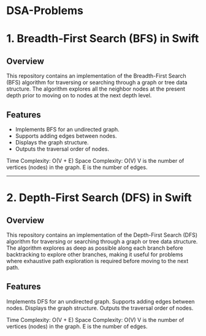 # DSA-Problems

# 1. Breadth-First Search (BFS) in Swift

## Overview
This repository contains an implementation of the Breadth-First Search (BFS) algorithm for traversing or searching through a graph or tree data structure. The algorithm explores all the neighbor nodes at the present depth prior to moving on to nodes at the next depth level.

## Features
- Implements BFS for an undirected graph.
- Supports adding edges between nodes.
- Displays the graph structure.
- Outputs the traversal order of nodes.

Time Complexity: O(V + E)
Space Complexity: O(V)
V is the number of vertices (nodes) in the graph.
E is the number of edges.


----------------------------------------------------------------------------------------------

# 2. Depth-First Search (DFS) in Swift
## Overview
This repository contains an implementation of the Depth-First Search (DFS) algorithm for traversing or searching through a graph or tree data structure. The algorithm explores as deep as possible along each branch before backtracking to explore other branches, making it useful for problems where exhaustive path exploration is required before moving to the next path.

## Features
Implements DFS for an undirected graph.
Supports adding edges between nodes.
Displays the graph structure.
Outputs the traversal order of nodes.

Time Complexity: O(V + E)
Space Complexity: O(V)
V is the number of vertices (nodes) in the graph. 
E is the number of edges.
